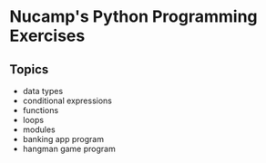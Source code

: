 # Nucamp's Python Programming Exercises 

## Topics 
- data types
- conditional expressions
- functions
- loops
- modules
- banking app program 
- hangman game program 